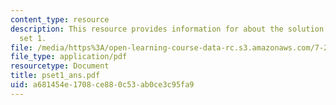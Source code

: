 ```yaml
---
content_type: resource
description: This resource provides information for about the solution to problem
  set 1.
file: /media/https%3A/open-learning-course-data-rc.s3.amazonaws.com/7-28-molecular-biology-spring-2005/a681454e1708ce880c53ab0ce3c95fa9_pset1_ans.pdf
file_type: application/pdf
resourcetype: Document
title: pset1_ans.pdf
uid: a681454e-1708-ce88-0c53-ab0ce3c95fa9
---
```

